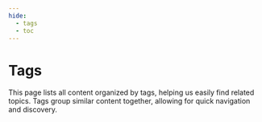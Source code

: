 ```yaml
---
hide:
  - tags
  - toc
---
```


# Tags

This page lists all content organized by tags, helping us easily find related topics. Tags group similar content
together, allowing for quick navigation and discovery.


<!-- material/tags { exclude: [latest] } -->
